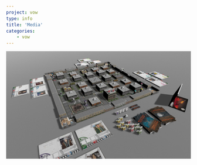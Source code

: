 ```yaml
---
project: vow
type: info
title: 'Media'
categories: 
    - vow
---
```


![alt text](/img/screenshots/vow01.png "3D Gameboard Mockup")